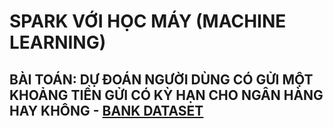 # SPARK VỚI HỌC MÁY (MACHINE LEARNING)

## BÀI TOÁN: DỰ ĐOÁN NGƯỜI DÙNG CÓ GỬI MỘT KHOẢNG TIỀN GỬI CÓ KỲ HẠN CHO NGÂN HÀNG HAY KHÔNG - [BANK DATASET](https://github.com/caoboiloi/Mining-Of-Massive-Datasets/blob/main/Spark%20-%20LSH%20(Locality-Sensitive%20Hashing)/report.docx)